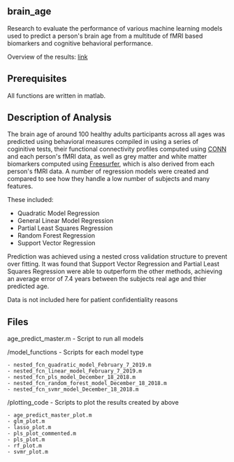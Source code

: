 ## brain_age

Research to evaluate the performance of various machine learning models used to predict a person's brain age from a multitude of fMRI based biomarkers and cognitive behavioral performance.

Overview of the results: [link](https://drive.google.com/file/d/1Kg4D3cPZRcUF_NyETmu5_LwXXcVOb1Wh/view)

## Prerequisites

All functions are written in matlab. 

## Description of Analysis

The brain age of around 100 healthy adults participants across all ages was predicted using behavioral measures compiled in using a series of coginitive tests, their functional connectivity profiles computed using [CONN](https://www.nitrc.org/projects/conn/) and each person's fMRI data, as well as grey matter and white matter biomarkers computed using [Freesurfer](https://surfer.nmr.mgh.harvard.edu/), which is also derived from each person's fMRI data. A number of regression models were created and compared to see how they handle a low number of subjects and many features. 

These included:

- Quadratic Model Regression
- General Linear Model Regression
- Partial Least Squares Regression
- Random Forest Regression
- Support Vector Regression

Prediction was achieved using a nested cross validation structure to prevent over fitting. It was found that Support Vector Regression and Partial Least Squares Regression were able to outperform the other methods, achieving an average error of 7.4 years between the subjects real age and thier predicted age. 

Data is not included here for patient confidentiality reasons

## Files

age_predict_master.m - Script to run all models

/model_functions - Scripts for each model type

	- nested_fcn_quadratic_model_February_7_2019.m 
	- nested_fcn_linear_model_February_7_2019.m        
	- nested_fcn_pls_model_December_18_2018.m     
	- nested_fcn_random_forest_model_December_18_2018.m       
	- nested_fcn_svmr_model_December_18_2018.m                   
	     
/plotting_code - Scripts to plot the results created by above

	- age_predict_master_plot.m  
	- glm_plot.m  
	- lasso_plot.m  
	- pls_plot_commented.m  
	- pls_plot.m  
	- rf_plot.m  
	- svmr_plot.m

